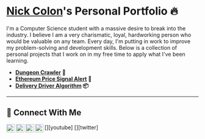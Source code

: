 # <a href="https://www.linkedin.com/in/nick-colon/">Nick Colon</a>'s Personal Portfolio 🔥

I'm a Computer Science student with a massive desire to break into the industry. I believe I am a very charismatic, loyal, hardworking person who would be valuable on any team. Every day, I'm putting in work to improve my problem-solving and development skills. Below is a collection of personal projects that I work on in my free time to apply what I've been learning.


- **[Dungeon Crawler](https://github.com/nicholas-net/dungeon-crawler) 🧙**
- **[Ethereum Price Signal Alert](https://github.com/nicholas-net/ethereum-price-signal-bot) 🚨**
- **[Delivery Driver Algorithm](https://github.com/nicholas-net/delivery_driver_project) 📦**



<hr/>

## 🤳 Connect With Me

[<img align="left" alt="___________ | YouTube" width="22px" src="https://cdn.jsdelivr.net/npm/simple-icons@v3/icons/youtube.svg" />][youtube]
[<img align="left" alt="___________ | Twitter" width="22px" src="https://cdn.jsdelivr.net/npm/simple-icons@v3/icons/twitter.svg" />][twitter]
[<img align="left" alt="___________ | LinkedIn" width="22px" src="https://cdn.jsdelivr.net/npm/simple-icons@v3/icons/linkedin.svg" />][linkedin]
[<img align="left" alt="___________ | Instagram" width="22px" src="https://cdn.jsdelivr.net/npm/simple-icons@v3/icons/instagram.svg" />][instagram]

[instagram]: https://www.instagram.com/_nickcolon
[linkedin]: https://linkedin.com/in/nick-colon

<!--
<img width="35" alt="image" src="https://github.com/user-attachments/assets/2f41c7cd-5ea8-4475-b451-a37161b6c3fb"> 
<img width="35" alt="image" src="https://github.com/user-attachments/assets/77649969-9910-4994-8b96-74a116cfb2a8">
-->
